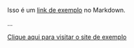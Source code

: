 Isso é um [link de exemplo][exemplo] no Markdown.

...

[exemplo]: https://github.com/danieldiv/danieldiv/blob/main/README.md "Visite o site de exemplo"

<a href="[exemplo]">Clique aqui para visitar o site de exemplo</a>
